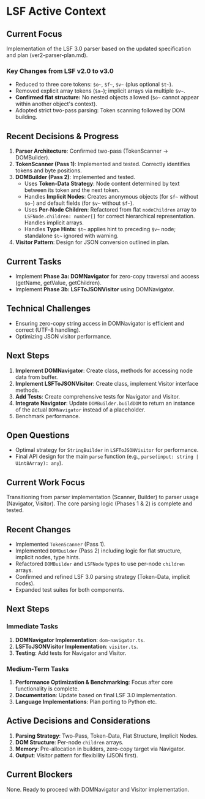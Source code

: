 # LSF Active Context

## Current Focus
Implementation of the LSF 3.0 parser based on the updated specification and plan (ver2-parser-plan.md).

### Key Changes from LSF v2.0 to v3.0
- Reduced to three core tokens: `$o~`, `$f~`, `$v~` (plus optional `$t~`).
- Removed explicit array tokens (`$a~`); implicit arrays via multiple `$v~`.
- **Confirmed flat structure:** No nested objects allowed (`$o~` cannot appear within another object's context).
- Adopted strict two-pass parsing: Token scanning followed by DOM building.

## Recent Decisions & Progress
1.  **Parser Architecture**: Confirmed two-pass (TokenScanner -> DOMBuilder).
2.  **TokenScanner (Pass 1)**: Implemented and tested. Correctly identifies tokens and byte positions.
3.  **DOMBuilder (Pass 2)**: Implemented and tested.
    *   Uses **Token-Data Strategy**: Node content determined by text between its token and the next token.
    *   Handles **Implicit Nodes**: Creates anonymous objects (for `$f~` without `$o~`) and default fields (for `$v~` without `$f~`).
    *   Uses **Per-Node Children**: Refactored from flat `nodeChildren` array to `LSFNode.children: number[]` for correct hierarchical representation. Handles implicit arrays.
    *   Handles **Type Hints**: `$t~` applies hint to preceding `$v~` node; standalone `$t~` ignored with warning.
4.  **Visitor Pattern**: Design for JSON conversion outlined in plan.

## Current Tasks
- Implement **Phase 3a: DOMNavigator** for zero-copy traversal and access (getName, getValue, getChildren).
- Implement **Phase 3b: LSFToJSONVisitor** using DOMNavigator.

## Technical Challenges
- Ensuring zero-copy string access in DOMNavigator is efficient and correct (UTF-8 handling).
- Optimizing JSON visitor performance.

## Next Steps
1.  **Implement DOMNavigator**: Create class, methods for accessing node data from buffer.
2.  **Implement LSFToJSONVisitor**: Create class, implement Visitor interface methods.
3.  **Add Tests**: Create comprehensive tests for Navigator and Visitor.
4.  **Integrate Navigator**: Update `DOMBuilder.buildDOM` to return an instance of the actual `DOMNavigator` instead of a placeholder.
5.  Benchmark performance.

## Open Questions
- Optimal strategy for `StringBuilder` in `LSFToJSONVisitor` for performance.
- Final API design for the main `parse` function (e.g., `parse(input: string | Uint8Array): any`).

## Current Work Focus
Transitioning from parser implementation (Scanner, Builder) to parser usage (Navigator, Visitor). The core parsing logic (Phases 1 & 2) is complete and tested.

## Recent Changes
- Implemented `TokenScanner` (Pass 1).
- Implemented `DOMBuilder` (Pass 2) including logic for flat structure, implicit nodes, type hints.
- Refactored `DOMBuilder` and `LSFNode` types to use per-node `children` arrays.
- Confirmed and refined LSF 3.0 parsing strategy (Token-Data, implicit nodes).
- Expanded test suites for both components.

## Next Steps

### Immediate Tasks
1.  **DOMNavigator Implementation**: `dom-navigator.ts`.
2.  **LSFToJSONVisitor Implementation**: `visitor.ts`.
3.  **Testing**: Add tests for Navigator and Visitor.

### Medium-Term Tasks
1.  **Performance Optimization & Benchmarking**: Focus after core functionality is complete.
2.  **Documentation**: Update based on final LSF 3.0 implementation.
3.  **Language Implementations**: Plan porting to Python etc.

## Active Decisions and Considerations
1.  **Parsing Strategy**: Two-Pass, Token-Data, Flat Structure, Implicit Nodes.
2.  **DOM Structure**: Per-node `children` arrays.
3.  **Memory**: Pre-allocation in builders, zero-copy target via Navigator.
4.  **Output**: Visitor pattern for flexibility (JSON first).

## Current Blockers
None. Ready to proceed with DOMNavigator and Visitor implementation. 